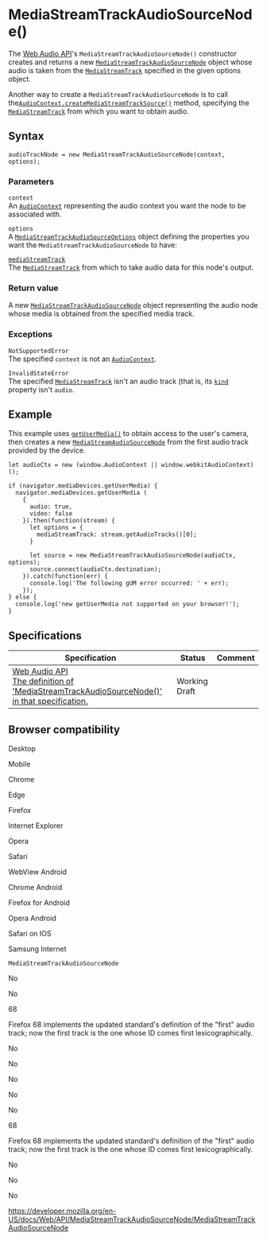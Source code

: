 # MediaStreamTrackAudioSourceNode()

The [Web Audio API](../web_audio_api)'s `MediaStreamTrackAudioSourceNode()` constructor creates and returns a new [`MediaStreamTrackAudioSourceNode`](../mediastreamtrackaudiosourcenode) object whose audio is taken from the [`MediaStreamTrack`](../mediastreamtrack) specified in the given options object.

Another way to create a `MediaStreamTrackAudioSourceNode` is to call the[`AudioContext.createMediaStreamTrackSource()`](../audiocontext/createmediastreamtracksource) method, specifying the [`MediaStreamTrack`](../mediastreamtrack) from which you want to obtain audio.

## Syntax

    audioTrackNode = new MediaStreamTrackAudioSourceNode(context, options);

### Parameters

`context`  
An [`AudioContext`](../audiocontext) representing the audio context you want the node to be associated with.

`options`  
A [`MediaStreamTrackAudioSourceOptions`](../mediastreamtrackaudiosourceoptions) object defining the properties you want the `MediaStreamTrackAudioSourceNode` to have:

[`mediaStreamTrack`](../mediastreamtrackaudiosourceoptions/mediastreamtrack)  
The [`MediaStreamTrack`](../mediastreamtrack) from which to take audio data for this node's output.

### Return value

A new [`MediaStreamTrackAudioSourceNode`](../mediastreamtrackaudiosourcenode) object representing the audio node whose media is obtained from the specified media track.

### Exceptions

`NotSupportedError`  
The specified `context` is not an [`AudioContext`](../audiocontext).

`InvalidStateError`  
The specified [`MediaStreamTrack`](../mediastreamtrack) isn't an audio track (that is, its [`kind`](../mediastreamtrack/kind) property isn't `audio`.

## Example

This example uses [`getUserMedia()`](../mediadevices/getusermedia) to obtain access to the user's camera, then creates a new [`MediaStreamAudioSourceNode`](../mediastreamaudiosourcenode) from the first audio track provided by the device.

    let audioCtx = new (window.AudioContext || window.webkitAudioContext)();

    if (navigator.mediaDevices.getUserMedia) {
      navigator.mediaDevices.getUserMedia (
        {
          audio: true,
          video: false
        }).then(function(stream) {
          let options = {
            mediaStreamTrack: stream.getAudioTracks()[0];
          }

          let source = new MediaStreamTrackAudioSourceNode(audioCtx, options);
          source.connect(audioCtx.destination);
        }).catch(function(err) {
          console.log('The following gUM error occurred: ' + err);
        });
    } else {
      console.log('new getUserMedia not supported on your browser!');
    }

## Specifications

<table><thead><tr class="header"><th>Specification</th><th>Status</th><th>Comment</th></tr></thead><tbody><tr class="odd"><td><a href="https://webaudio.github.io/web-audio-api/#dom-mediastreamtrackaudiosourcenode-mediastreamtrackaudiosourcenode">Web Audio API<br />
<span class="small">The definition of 'MediaStreamTrackAudioSourceNode()' in that specification.</span></a></td><td><span class="spec-wd">Working Draft</span></td><td></td></tr></tbody></table>

## Browser compatibility

Desktop

Mobile

Chrome

Edge

Firefox

Internet Explorer

Opera

Safari

WebView Android

Chrome Android

Firefox for Android

Opera Android

Safari on IOS

Samsung Internet

`MediaStreamTrackAudioSourceNode`

No

No

68

Firefox 68 implements the updated standard's definition of the "first" audio track; now the first track is the one whose ID comes first lexicographically.

No

No

No

No

No

68

Firefox 68 implements the updated standard's definition of the "first" audio track; now the first track is the one whose ID comes first lexicographically.

No

No

No

<a href="https://developer.mozilla.org/en-US/docs/Web/API/MediaStreamTrackAudioSourceNode/MediaStreamTrackAudioSourceNode" class="_attribution-link">https://developer.mozilla.org/en-US/docs/Web/API/MediaStreamTrackAudioSourceNode/MediaStreamTrackAudioSourceNode</a>
